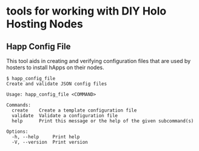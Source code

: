 # tools for working with DIY Holo Hosting Nodes

## Happ Config File

This tool aids in creating and verifying configuration files that are used by hosters to install hApps on their nodes.

```
$ happ_config_file 
Create and validate JSON config files

Usage: happ_config_file <COMMAND>

Commands:
  create    Create a template configuration file
  validate  Validate a configuration file
  help      Print this message or the help of the given subcommand(s)

Options:
  -h, --help     Print help
  -V, --version  Print version
```

